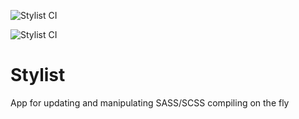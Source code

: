 ![Stylist CI](https://github.com/renderbox/django-stylist/workflows/Stylist%20CI/badge.svg?branch=master)

![Stylist CI](https://github.com/renderbox/django-stylist/workflows/Stylist%20Develop/badge.svg?branch=develop)

# Stylist

App for updating and manipulating SASS/SCSS compiling on the fly
